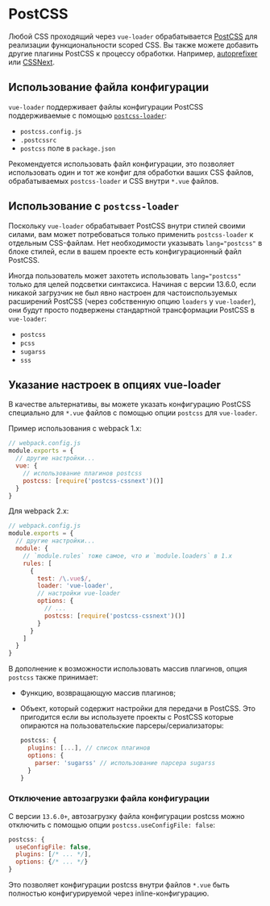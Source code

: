 # PostCSS

Любой CSS проходящий через `vue-loader` обрабатывается [PostCSS](https://github.com/postcss/postcss) для реализации функциональности scoped CSS. Вы также можете добавить другие плагины PostCSS к процессу обработки. Например, [autoprefixer](https://github.com/postcss/autoprefixer) или [CSSNext](http://cssnext.io/).

## Использование файла конфигурации

`vue-loader` поддерживает файлы конфигурации PostCSS поддерживаемые с помощью [`postcss-loader`](https://github.com/postcss/postcss-loader#usage):

- `postcss.config.js`
- `.postcssrc`
- `postcss` поле в `package.json`

Рекомендуется использовать файл конфигурации, это позволяет использовать один и тот же конфиг для обработки ваших CSS файлов, обрабатываемых `postcss-loader` и CSS внутри `*.vue` файлов.

## Использование с `postcss-loader`

Поскольку `vue-loader` обрабатывает PostCSS внутри стилей своими силами, вам может потребоваться только применить `postcss-loader` к отдельным CSS-файлам. Нет необходимости указывать `lang="postcss"` в блоке стилей, если в вашем проекте есть конфигурационный файл PostCSS.

Иногда пользователь может захотеть использовать `lang="postcss"` только для целей подсветки синтаксиса. Начиная с версии 13.6.0, если никакой загрузчик не был явно настроен для частоиспользуемых расширений PostCSS (через собственную опцию `loaders` у `vue-loader`), они будут просто подвержены стандартной трансформации PostCSS в `vue-loader`:

- `postcss`
- `pcss`
- `sugarss`
- `sss`

## Указание настроек в опциях vue-loader

В качестве альтернативы, вы можете указать конфигурацию PostCSS специально для `*.vue` файлов с помощью опции `postcss` для `vue-loader`.

Пример использования с webpack 1.x:

``` js
// webpack.config.js
module.exports = {
  // другие настройки...
  vue: {
    // использование плагинов postcss
    postcss: [require('postcss-cssnext')()]
  }
}
```

Для webpack 2.x:

``` js
// webpack.config.js
module.exports = {
  // другие настройки...
  module: {
    // `module.rules` тоже самое, что и `module.loaders` в 1.x
    rules: [
      {
        test: /\.vue$/,
        loader: 'vue-loader',
        // настройки vue-loader
        options: {
          // ...
          postcss: [require('postcss-cssnext')()]
        }
      }
    ]
  }
}
```

В дополнение к возможности использовать массив плагинов, опция `postcss` также принимает:

- Функцию, возвращающую массив плагинов;

- Объект, который содержит настройки для передачи в PostCSS. Это пригодится если вы используете проекты с PostCSS которые опираются на пользовательские парсеры/сериализаторы:

  ``` js
  postcss: {
    plugins: [...], // список плагинов
    options: {
      parser: 'sugarss' // использование парсера sugarss
    }
  }
  ```

### Отключение автозагрузки файла конфигурации

С версии `13.6.0+`, автозагрузку файла конфигурации postcss можно отключить с помощью опции `postcss.useConfigFile: false`:

``` js
postcss: {
  useConfigFile: false,
  plugins: [/* ... */],
  options: {/* ... */}
}
```

Это позволяет конфигурации postcss внутри файлов `*.vue` быть полностью конфигурируемой через inline-конфигурацию.